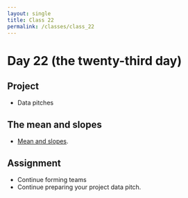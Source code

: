 ```yaml
---
layout: single
title: Class 22
permalink: /classes/class_22
---
```


# Day 22 (the twenty-third day)

## Project

* Data pitches

## The mean and slopes

* [Mean and slopes](../chapters/08/mean_and_slopes).

## Assignment

* Continue forming teams
* Continue preparing your project data pitch.
